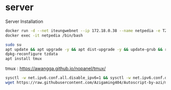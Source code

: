# server
Server Installation

```sh
docker run -d --net iteungwebnet --ip 172.18.0.38 --name netpedia -e TZ=Asia/Jakarta ubuntu/nginx:1.18-20.04_beta
docker exec -it netpedia /bin/bash
```

```sh
sudo su
apt update && apt upgrade -y && apt dist-upgrade -y && update-grub && reboot
dpkg-reconfigure tzdata
apt install tmux
```

tmux : https://awangga.github.io/nopanel/tmux/

```sh
sysctl -w net.ipv6.conf.all.disable_ipv6=1 && sysctl -w net.ipv6.conf.default.disable_ipv6=1 && apt install -y bzip2 gzip coreutils screen curl net-tools
wget https://raw.githubusercontent.com/Azigaming404/Autoscript-by-azi/main/myvpn.sh && chmod +x myvpn.sh && ./myvpn.sh 
```

